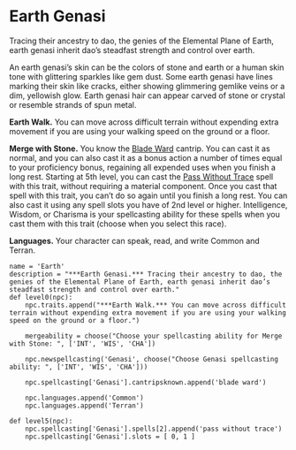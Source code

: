 # Earth Genasi
Tracing their ancestry to dao, the genies of the Elemental Plane of Earth, earth genasi inherit dao’s steadfast strength and control over earth.

An earth genasi’s skin can be the colors of stone and earth or a human skin tone with glittering sparkles like gem dust. Some earth genasi have lines marking their skin like cracks, either showing glimmering gemlike veins or a dim, yellowish glow. Earth genasi hair can appear carved of stone or crystal or resemble strands of spun metal.

**Earth Walk.** You can move across difficult terrain without expending extra movement if you are using your walking speed on the ground or a floor.

**Merge with Stone.** You know the [Blade Ward](../../Magic/Spells/blade-ward.md) cantrip. You can cast it as normal, and you can also cast it as a bonus action a number of times equal to your proficiency bonus, regaining all expended uses when you finish a long rest.
Starting at 5th level, you can cast the [Pass Without Trace](../../Magic/Spells/pass-without-trace.md) spell with this trait, without requiring a material component. Once you cast that spell with this trait, you can’t do so again until you finish a long rest. You can also cast it using any spell slots you have of 2nd level or higher.
Intelligence, Wisdom, or Charisma is your spellcasting ability for these spells when you cast them with this trait (choose when you select this race).

**Languages.** Your character can speak, read, and write Common and Terran.

```
name = 'Earth'
description = "***Earth Genasi.*** Tracing their ancestry to dao, the genies of the Elemental Plane of Earth, earth genasi inherit dao’s steadfast strength and control over earth."
def level0(npc):
    npc.traits.append("***Earth Walk.*** You can move across difficult terrain without expending extra movement if you are using your walking speed on the ground or a floor.")

    mergeability = choose("Choose your spellcasting ability for Merge with Stone: ", ['INT', 'WIS', 'CHA'])

    npc.newspellcasting('Genasi', choose("Choose Genasi spellcasting ability: ", ['INT', 'WIS', 'CHA']))

    npc.spellcasting['Genasi'].cantripsknown.append('blade ward')

    npc.languages.append('Common')
    npc.languages.append('Terran')

def level5(npc):
    npc.spellcasting['Genasi'].spells[2].append('pass without trace')
    npc.spellcasting['Genasi'].slots = [ 0, 1 ]
```
